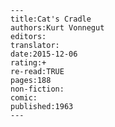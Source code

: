 
    ---
    title:Cat's Cradle
    authors:Kurt Vonnegut
    editors:
    translator:
    date:2015-12-06
    rating:+
    re-read:TRUE
    pages:188
    non-fiction:
    comic:
    published:1963
    ---

    